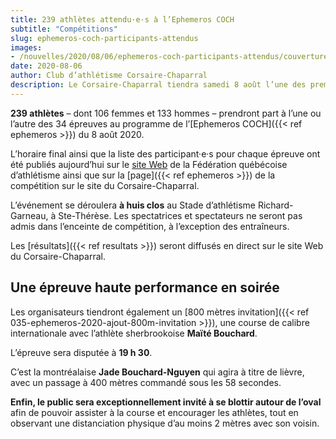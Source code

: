 ```yaml
---
title: 239 athlètes attendu·e·s à l’Ephemeros COCH
subtitle: "Compétitions"
slug: ephemeros-coch-participants-attendus
images:
- /nouvelles/2020/08/06/ephemeros-coch-participants-attendus/couverture.jpg
date: 2020-08-06
author: Club d’athlétisme Corsaire-Chaparral
description: Le Corsaire-Chaparral tiendra samedi 8 août l’une des premières compétitions québécoises dans le contexte de la pandémie de COVID-19.
---
```


**239 athlètes** – dont 106 femmes et 133 hommes – prendront part à l’une ou l’autre des 34 épreuves au programme de l’[Ephemeros COCH]({{< ref ephemeros >}}) du 8 août 2020.

L’horaire final ainsi que la liste des participant·e·s pour chaque épreuve ont été publiés aujourd’hui sur le [site Web](https://athletisme-quebec.ca/nouvelle?id=2657&mod=event) de la Fédération québécoise d’athlétisme ainsi que sur la [page]({{< ref ephemeros >}}) de la compétition sur le site du Corsaire-Chaparral.

L’événement se déroulera **à huis clos** au Stade d’athlétisme Richard-Garneau, à Ste-Thérèse.
Les spectatrices et spectateurs ne seront pas admis dans l’enceinte de compétition, à l’exception des entraîneurs.

Les [résultats]({{< ref resultats >}}) seront diffusés en direct sur le site Web du Corsaire-Chaparral.

## Une épreuve haute performance en soirée

Les organisateurs tiendront également un [800 mètres invitation]({{< ref 035-ephemeros-2020-ajout-800m-invitation >}}), une course de calibre internationale avec l’athlète sherbrookoise **Maïté Bouchard**.

L’épreuve sera disputée à **19 h 30**.

C’est la montréalaise **Jade Bouchard-Nguyen** qui agira à titre de lièvre, avec un passage à 400 mètres commandé sous les 58 secondes.

**Enfin, le public sera exceptionnellement invité à se blottir autour de l’oval** afin de pouvoir assister à la course et encourager les athlètes, tout en observant une distanciation physique d’au moins 2 mètres avec son voisin.
